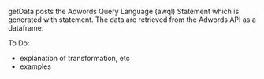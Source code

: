getData posts the Adwords Query Language (awql) Statement which is generated with statement. The data are retrieved from the Adwords API as a dataframe.

To Do:

- explanation of transformation, etc
- examples